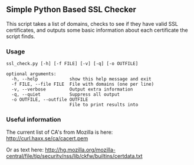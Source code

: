 ## Simple Python Based SSL Checker

This script takes a list of domains, checks to see if they have valid SSL certificates, and outputs some basic information about each certificate the script finds.

### Usage
```
ssl_check.py [-h] [-f FILE] [-v] [-q] [-o OUTFILE]

optional arguments:
  -h, --help            show this help message and exit
  -f FILE, --file FILE  File with domains (one per line)
  -v, --verbose         Output extra information
  -q, --quiet           Suppress all output
  -o OUTFILE, --outfile OUTFILE
                        File to print results into
```

### Useful information

The current list of CA's from Mozilla is here: http://curl.haxx.se/ca/cacert.pem

Or as text here: http://hg.mozilla.org/mozilla-central/file/tip/security/nss/lib/ckfw/builtins/certdata.txt
